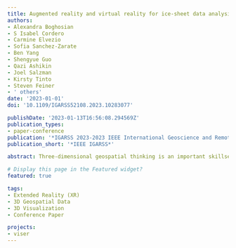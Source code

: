 ```yaml
---
title: Augmented reality and virtual reality for ice-sheet data analysis
authors:
- Alexandra Boghosian
- S Isabel Cordero
- Carmine Elvezio
- Sofia Sanchez-Zarate
- Ben Yang
- Shengyue Guo
- Qazi Ashikin
- Joel Salzman
- Kirsty Tinto
- Steven Feiner
- ' others'
date: '2023-01-01'
doi: '10.1109/IGARSS52108.2023.10283077'

publishDate: '2023-01-13T16:56:08.294569Z'
publication_types:
- paper-conference
publication: '*IGARSS 2023-2023 IEEE International Geoscience and Remote Sensing Symposium*'
publication_short: '*IEEE IGARSS*'

abstract: Three-dimensional geospatial thinking is an important skillset used by earth scientists and students to analyze and interpret data. This method of inquiry is useful in glaciology, where traditional geophysical survey techniques have been adapted to map three-dimensional (3D) ice sheet structures and inform studies of ice flow, mass change, and history in both Greenland and Antarctica. Ice-penetrating radar images the ice in two-dimensional (2D) cross-sections from the surface to the base. Analysis of this data often requires visual inspection and 3D interpretation, but is hindered by data visualization tools and techniques that rarely transcend the two-dimensionality of the computer screen. Recent advances in Augmented Reality (AR) and Virtual Reality (VR), together referred to as Extended Reality (XR), offer a glimpse into the future of 3D ice-sheet data analysis. These technologies offer users an immersive experience where 3D geospatial datasets can be understood more immediately than with 2D maps, and gestural user interfaces can enhance understanding. Here we present Pol-XR, an XR application that supports both visualization and interpretation of ice-penetrating radar in Antarctica and Greenland.

# Display this page in the Featured widget?
featured: true

tags:
- Extended Reality (XR)
- 3D Geospatial Data
- 3D Visualization
- Conference Paper

projects:
- viser
---
```

